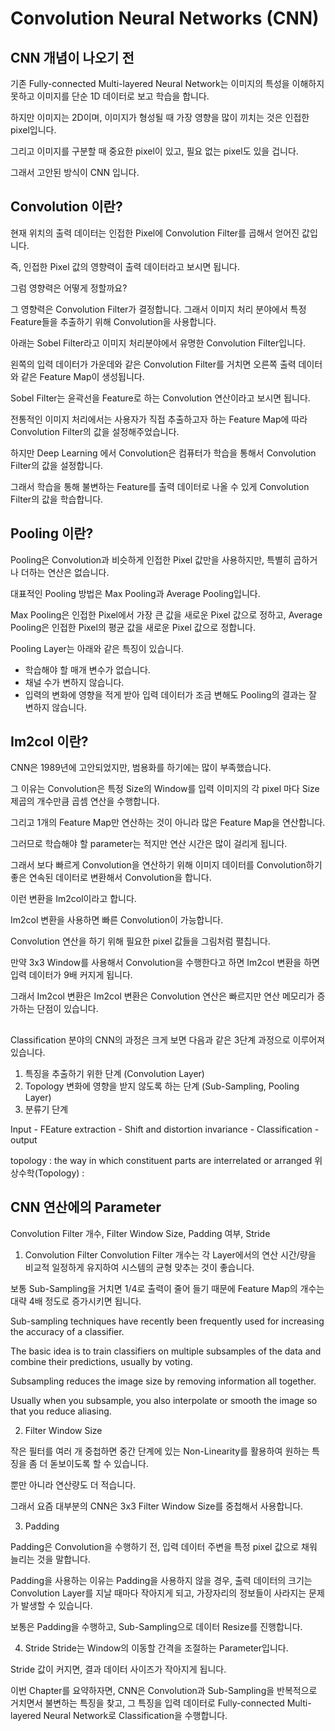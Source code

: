 # Convolution Neural Networks (CNN)

## CNN 개념이 나오기 전

기존 Fully-connected Multi-layered Neural Network는 이미지의 특성을 이해하지 못하고 이미지를 단순 1D 데이터로 보고 학습을 합니다.

하지만 이미지는 2D이며, 이미지가 형성될 때 가장 영향을 많이 끼치는 것은 인접한 pixel입니다.

그리고 이미지를 구분할 때 중요한 pixel이 있고, 필요 없는 pixel도 있을 겁니다.

그래서 고안된 방식이 CNN 입니다.


## Convolution 이란?

현재 위치의 출력 데이터는 인접한 Pixel에 Convolution Filter를 곱해서 얻어진 값입니다.

즉, 인접한 Pixel 값의 영향력이 출력 데이터라고 보시면 됩니다.

그럼 영향력은 어떻게 정할까요?

그 영향력은 Convolution Filter가 결정합니다.
그래서 이미지 처리 분야에서 특정 Feature들을 추출하기 위해 Convolution을 사용합니다.

아래는 Sobel Filter라고 이미지 처리분야에서 유명한 Convolution Filter입니다.

왼쪽의 입력 데이터가 가운데와 같은 Convolution Filter를 거치면 오른쪽 출력 데이터와 같은 Feature Map이 생성됩니다.

Sobel Filter는 윤곽선을 Feature로 하는 Convolution 연산이라고 보시면 됩니다.

전통적인 이미지 처리에서는 사용자가 직접 추출하고자 하는 Feature Map에 따라 Convolution Filter의 값을 설정해주었습니다.

하지만 Deep Learning 에서 Convolution은 컴퓨터가 학습을 통해서 Convolution Filter의 값을 설정합니다.

그래서 학습을 통해 불변하는 Feature를 출력 데이터로 나올 수 있게 Convolution Filter의 값을 학습합니다.

## Pooling 이란?

Pooling은 Convolution과 비슷하게 인접한 Pixel 값만을 사용하지만, 특별히 곱하거나 더하는 연산은 없습니다.

대표적인 Pooling 방법은 Max Pooling과 Average Pooling입니다.

Max Pooling은 인접한 Pixel에서 가장 큰 값을 새로운 Pixel 값으로 정하고, Average Pooling은 인접한 Pixel의 평균 값을 새로운 Pixel 값으로 정합니다.

Pooling Layer는 아래와 같은 특징이 있습니다.

- 학습해야 할 매개 변수가 없습니다.
- 채널 수가 변하지 않습니다.
- 입력의 변화에 영향을 적게 받아 입력 데이터가 조금 변해도 Pooling의 결과는 잘 변하지 않습니다.

## Im2col 이란?
CNN은 1989년에 고안되었지만, 범용화를 하기에는 많이 부족했습니다.

그 이유는 Convolution은 특정 Size의 Window를 입력 이미지의 각 pixel 마다 Size 제곱의 개수만큼 곱셈 연산을 수행합니다.

그리고 1개의 Feature Map만 연산하는 것이 아니라 많은 Feature Map을 연산합니다.

그러므로 학습해야 할 parameter는 적지만 연산 시간은 많이 걸리게 됩니다.

그래서 보다 빠르게 Convolution을 연산하기 위해 이미지 데이터를 Convolution하기 좋은 연속된 데이터로 변환해서 Convolution을 합니다.

이런 변환을 Im2col이라고 합니다.

Im2col 변환을 사용하면 빠른 Convolution이 가능합니다.

Convolution 연산을 하기 위해 필요한 pixel 값들을 그림처럼 펼칩니다.

만약 3x3 Window를 사용해서 Convolution을 수행한다고 하면 Im2col 변환을 하면 입력 데이터가 9배 커지게 됩니다.

그래서 Im2col 변환은 Im2col 변환은 Convolution 연산은 빠르지만 연산 메모리가 증가하는 단점이 있습니다.

## 

Classification 분야의 CNN의 과정은 크게 보면 다음과 같은 3단계 과정으로 이루어져 있습니다.

1. 특징을 추출하기 위한 단계 (Convolution Layer)
2. Topology 변화에 영향을 받지 않도록 하는 단계 (Sub-Sampling, Pooling Layer)
3. 분류기 단계

Input - FEature extraction - Shift and distortion invariance - Classification - output

topology : the way in which constituent parts are interrelated or arranged
위상수학(Topology) : 

## CNN 연산에의 Parameter

Convolution Filter 개수, Filter Window Size, Padding 여부, Stride

1. Convolution Filter
Convolution Filter 개수는 각 Layer에서의 연산 시간/량을 비교적 일정하게 유지하여 시스템의 균형 맞추는 것이 좋습니다.

보통 Sub-Sampling을 거치면 1/4로 출력이 줄어 들기 때문에 Feature Map의 개수는 대략 4배 정도로 증가시키면 됩니다.

Sub-sampling techniques have recently been frequently used for increasing the accuracy of a classifier.

The basic idea is to train classifiers on multiple subsamples of the data and combine their predictions, usually by voting.

Subsampling reduces the image size by removing information all together.

Usually when you subsample, you also interpolate or smooth the image so that you reduce aliasing.

2. Filter Window Size

작은 필터를 여러 개 중첩하면 중간 단계에 있는 Non-Linearity를 활용하여 원하는 특징을 좀 더 돋보이도록 할 수 있습니다.

뿐만 아니라 연산량도 더 적습니다.

그래서 요즘 대부분의 CNN은 3x3 Filter Window Size를 중첩해서 사용합니다.

3. Padding

Padding은 Convolution을 수행하기 전, 입력 데이터 주변을 특정 pixel 값으로 채워 늘리는 것을 말합니다.

Padding을 사용하는 이유는 Padding을 사용하지 않을 경우, 출력 데이터의 크기는 Convolution Layer를 지날 때마다 작아지게 되고, 가장자리의 정보들이 사라지는 문제가 발생할 수 있습니다.

보통은 Padding을 수행하고, Sub-Sampling으로 데이터 Resize를 진행합니다.

4. Stride
Stride는 Window의 이동할 간격을 조절하는 Parameter입니다.

Stride 값이 커지면, 결과 데이터 사이즈가 작아지게 됩니다.

이번 Chapter를 요약하자면, CNN은 Convolution과 Sub-Sampling을 반복적으로 거치면서 불변하는 특징을 찾고, 그 특징을 입력 데이터로 Fully-connected Multi-layered Neural Network로 Classification을 수행합니다.